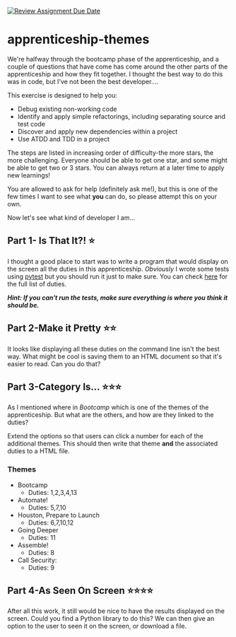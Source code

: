 [![Review Assignment Due Date](https://classroom.github.com/assets/deadline-readme-button-22041afd0340ce965d47ae6ef1cefeee28c7c493a6346c4f15d667ab976d596c.svg)](https://classroom.github.com/a/lSS8Whj_)
# apprenticeship-themes

We're halfway through the bootcamp phase of the apprenticeship, and a couple of questions that have come has come around the other parts of the apprenticeship and how they fit together. I thought the best way to do this was in code, but I've not been the best developer....

This exercise is designed to help you:

- Debug existing non-working code
- Identify and apply simple refactorings, including separating source and test code
- Discover and apply new dependencies within a project
- Use ATDD and TDD in a project

The steps are listed in increasing order of difficulty-the more stars, the more challenging. Everyone should be able to get one star, and some might be able to get two or 3 stars. You can always return at a later time to apply new learnings!

You are allowed to ask for help (definitely ask me!), but this is one of the few times I want to see what __you__ can do, so please attempt this on your own.

Now let's see what kind of developer I am...


## Part 1- Is That It?! :star:

I thought a good place to start was to write a program that would display on the screen all the duties in this apprenticeship. *Obviously* I wrote some tests using [pytest](https://docs.pytest.org/en/stable/) but you should run it just to make sure. You can check [here](https://skillsengland.education.gov.uk/apprenticeships/st0825-v1-1) for the full list of duties.

***Hint: If you can't run the tests, make sure everything is where you think it should be.***


## Part 2-Make it Pretty :star::star:

It looks like displaying all these duties on the command line isn't the best way. What might be cool is saving them to an HTML document so that it's easier to read. Can you do that?


## Part 3-Category Is... :star::star::star:

As I mentioned where in _Bootcamp_ which is one of the themes of the apprenticeship. But what are the others, and how are they linked to the duties?

Extend the options so that users can click a number for each of the additional themes. This should then write that theme __and__ the associated duties to a HTML file.

### Themes

- Bootcamp
    - Duties: 1,2,3,4,13
- Automate!
    - Duties: 5,7,10
- Houston, Prepare to Launch
    - Duties: 6,7,10,12
- Going Deeper
    - Duties: 11
- Assemble!
    - Duties: 8
- Call Security:
    - Duties: 9


## Part 4-As Seen On Screen :star::star::star::star:

After all this work, it still would be nice to have the results displayed on the screen. Could you find a Python library to do this? We can then give an option to the user to seen it on the screen, or download a file.

